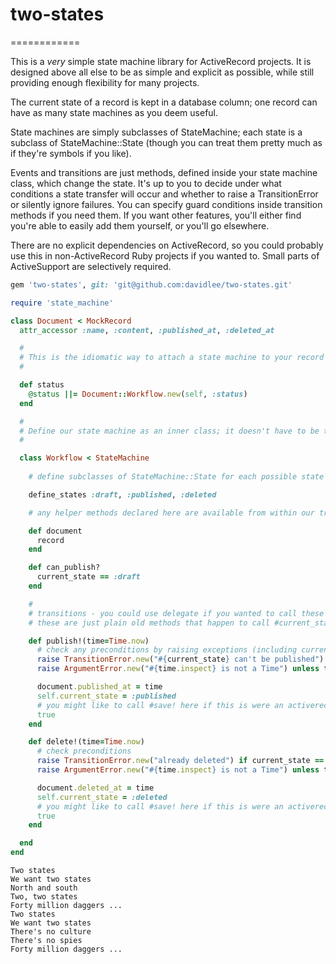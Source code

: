 # two-states
============

This is a *very* simple state machine library for ActiveRecord projects. It is designed above all else to be as simple and explicit as possible, while still providing enough flexibility for many projects.

The current state of a record is kept in a database column; one record can have as many state machines as you deem useful.

State machines are simply subclasses of StateMachine; each state is a subclass of StateMachine::State (though you can treat them pretty much as if they're symbols if you like). 

Events and transitions are just methods, defined inside your state machine class, which change the state. It's up to you to decide under what conditions a state transfer will occur and whether to raise a TransitionError or silently ignore failures. You can specify guard conditions inside transition methods if you need them. If you want other features, you'll either find you're able to easily add them yourself, or you'll go elsewhere.

There are no explicit dependencies on ActiveRecord, so you could probably use this in non-ActiveRecord Ruby projects if you wanted to. Small parts of ActiveSupport are selectively required.

```ruby
gem 'two-states', git: 'git@github.com:davidlee/two-states.git'

require 'state_machine'

class Document < MockRecord
  attr_accessor :name, :content, :published_at, :deleted_at

  # 
  # This is the idiomatic way to attach a state machine to your record
  # 

  def status
    @status ||= Document::Workflow.new(self, :status)
  end

  #
  # Define our state machine as an inner class; it doesn't have to be though.
  #

  class Workflow < StateMachine
    
    # define subclasses of StateMachine::State for each possible state 

    define_states :draft, :published, :deleted

    # any helper methods declared here are available from within our transition methods

    def document
      record
    end

    def can_publish?
      current_state == :draft
    end

    #
    # transitions - you could use delegate if you wanted to call these on the record itself
    # these are just plain old methods that happen to call #current_state=

    def publish!(time=Time.now)
      # check any preconditions by raising exceptions (including current states)
      raise TransitionError.new("#{current_state} can't be published") unless can_publish?
      raise ArgumentError.new("#{time.inspect} is not a Time") unless time.is_a?(Time)

      document.published_at = time
      self.current_state = :published
      # you might like to call #save! here if this is were an activerecord model
      true
    end

    def delete!(time=Time.now)
      # check preconditions
      raise TransitionError.new("already deleted") if current_state == :deleted
      raise ArgumentError.new("#{time.inspect} is not a Time") unless time.is_a?(Time)

      document.deleted_at = time
      self.current_state = :deleted
      # you might like to call #save! here if this is were an activerecord model
      true
    end

  end
end
```


```
Two states 
We want two states 
North and south 
Two, two states 
Forty million daggers ... 
Two states 
We want two states 
There's no culture 
There's no spies 
Forty million daggers ...
```
